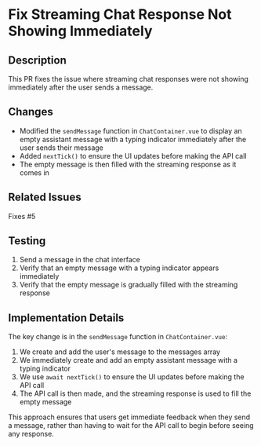 # Fix Streaming Chat Response Not Showing Immediately

## Description
This PR fixes the issue where streaming chat responses were not showing immediately after the user sends a message.

## Changes
- Modified the `sendMessage` function in `ChatContainer.vue` to display an empty assistant message with a typing indicator immediately after the user sends their message
- Added `nextTick()` to ensure the UI updates before making the API call
- The empty message is then filled with the streaming response as it comes in

## Related Issues
Fixes #5

## Testing
1. Send a message in the chat interface
2. Verify that an empty message with a typing indicator appears immediately
3. Verify that the empty message is gradually filled with the streaming response

## Implementation Details
The key change is in the `sendMessage` function in `ChatContainer.vue`:

1. We create and add the user's message to the messages array
2. We immediately create and add an empty assistant message with a typing indicator
3. We use `await nextTick()` to ensure the UI updates before making the API call
4. The API call is then made, and the streaming response is used to fill the empty message

This approach ensures that users get immediate feedback when they send a message, rather than having to wait for the API call to begin before seeing any response.